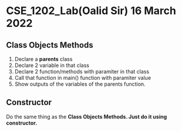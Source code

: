 # CSE_1202_Lab(Oalid Sir) 16 March 2022
## Class Objects Methods
1. Declare a <b>parents</b> class
2. Declare 2 variable in that class
3. Declare 2 function/methods with paramiter in that class
4. Call that function in main() function with paramiter value
5. Show outputs of the variables of the parents function.

## Constructor
Do the same thing as the <b>Class Objects Methods</c>. Just do it using constructor.
